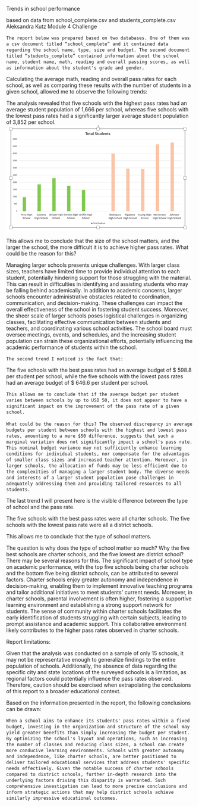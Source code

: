 Trends in school performance 

based on data from school_complete.csv and students_complete.csv
Aleksandra Kutz 
Module 4 Challenge


	The report below was prepared based on two databases. One of them was a csv document titled “school_complete” and it contained data regarding the school name, type, size and budget. The second document titled “students_complete” contained information about the school name, student name, math, reading and overall passing scores, as well as information about the student's grade and gender.
Calculating the average math, reading and overall pass rates for each school, as well as comparing these results with the number of students in a given school, allowed me to observe the following trends:

The analysis revealed that five schools with the highest pass rates had an average student population of 1,666 per school, whereas five schools with the lowest pass rates had a significantly larger average student population of 3,852 per school.
![](image1.png)
 


This allows me to conclude that the size of the school matters, and the larger the school, 
the more difficult it is to achieve higher pass rates. What could be the reason for this? 

Managing larger schools presents unique challenges. With larger class sizes, teachers have limited time to provide individual attention to each student, potentially hindering support for those struggling with the material. This can result in difficulties in identifying and assisting students who may be falling behind academically.
In addition to academic concerns, larger schools encounter administrative obstacles related to coordination, communication, and decision-making. These challenges can impact the overall effectiveness of the school in fostering student success.
Moreover, the sheer scale of larger schools poses logistical challenges in organizing classes, facilitating effective communication between students and teachers, and coordinating various school activities. The school board must oversee meetings, events, and schedules, and the increasing student population can strain these organizational efforts, potentially influencing the academic performance of students within the school.

	The second trend I noticed is the fact that:

The five schools with the best pass rates had an average budget of $ 598.8 per student per school, while the five schools with the lowest pass rates had an average budget of $ 646.6 per student per school. 

 

	This allows me to conclude that if the average budget per student varies between schools by up to USD 50, it does not appear to have a significant impact on the improvement of the pass rate of a given school.

	What could be the reason for this? The observed discrepancy in average budgets per student between schools with the highest and lowest pass rates, amounting to a mere $50 difference, suggests that such a marginal variation does not significantly impact a school's pass rate. This nominal budget variance may not sufficiently enhance learning conditions for individual students, nor compensate for the advantages of smaller class sizes and increased teacher attention. Moreover, in larger schools, the allocation of funds may be less efficient due to the complexities of managing a larger student body. The diverse needs and interests of a larger student population pose challenges in adequately addressing them and providing tailored resources to all students.

The last trend I will present here is the visible difference between the type of school and the pass rate.

The five schools with the best pass rates were all charter schools. The five schools with the lowest pass rate were all a district schools. 

This allows me to conclude that the type of school matters. 

The question is why does the type of school matter so much? Why the five best schools are charter schools, and the five lowest are district school? There may be several reasons for this. The significant impact of school type on academic performance, with the top five schools being charter schools and the bottom five being district schools, can be attributed to several factors. Charter schools enjoy greater autonomy and independence in decision-making, enabling them to implement innovative teaching programs and tailor additional initiatives to meet students' current needs. Moreover, in charter schools, parental involvement is often higher, fostering a supportive learning environment and establishing a strong support network for students. The sense of community within charter schools facilitates the early identification of students struggling with certain subjects, leading to prompt assistance and academic support. This collaborative environment likely contributes to the higher pass rates observed in charter schools.

Report limitations:

Given that the analysis was conducted on a sample of only 15 schools, it may not be representative enough to generalize findings to the entire population of schools. Additionally, the absence of data regarding the specific city and state locations of the surveyed schools is a limitation, as regional factors could potentially influence the pass rates observed. Therefore, caution should be exercised when extrapolating the conclusions of this report to a broader educational context.

Based on the information presented in the report, the following conclusions can be drawn:

 	When a school aims to enhance its students' pass rates within a fixed budget, investing in the organization and structure of the school may yield greater benefits than simply increasing the budget per student. By optimizing the school's layout and operations, such as increasing the number of classes and reducing class sizes, a school can create more conducive learning environments. Schools with greater autonomy and independence, like charter schools, are better positioned to deliver tailored educational services that address students' specific needs effectively. Given the notable success of charter schools compared to district schools, further in-depth research into the underlying factors driving this disparity is warranted. Such comprehensive investigation can lead to more precise conclusions and inform strategic actions that may help district schools achieve similarly impressive educational outcomes.




